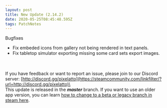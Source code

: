 ```yaml
---
layout: post
title: New Update (2.14.2)
date: 2020-05-25T08:45:48.595Z
tags: PatchNotes
---
```



Bugfixes

* Fix embeded icons from gallery not being rendered in text panels.
* Fix tabletop simulator exporting missing some card sets export images.

\
\
If you have feedback or want to report an issue, please join to our Discord server: [http://discord.gg/pixelatto](https://steamcommunity.com/linkfilter/?url=http://discord.gg/pixelatto)\
\
This update is released in the ***master*** branch. If you want to use an older app version, you can learn [how to change to a beta or legacy branch in steam here](https://steamcommunity.com/linkfilter/?url=https://steamcommunity.com/linkfilter/?url=https://steamcommunity.com/sharedfiles/filedetails/?id=1129108624).

